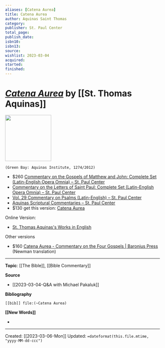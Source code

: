 ```yaml
---
aliases: [Catena Aurea]
title: Catena Aurea
author: Aquinas Saint Thomas
category: 
publisher: St. Paul Center
total_page: 
publish_date: 
isbn10: 
isbn13: 
source: 
wishlist: 2023-03-04
acquired: 
started: 
finished: 
---
```

# *[Catena Aurea]()* by [[St. Thomas Aquinas]]

<img src="https://stpaulcenter.com/wp-content/uploads/2018/05/9781623400194_FC.jpg" width=150>

`(Green Bay: Aquinas Institute, 1274/2012)`

- $260 [Commentary on the Gospels of Matthew and John: Complete Set (Latin-English Opera Omnia) – St. Paul Center](https://stpaulcenter.com/product/commentary-on-the-gospels-of-matthew-and-john-complete-set/)
- [Commentary on the Letters of Saint Paul: Complete Set (Latin-English Opera Omnia) – St. Paul Center](https://stpaulcenter.com/product/commentary-on-the-letters-of-saint-paul-complete-set/)
- [Vol. 29 Commentary on Psalms (Latin-English) – St. Paul Center](https://stpaulcenter.com/product/vol-29-commentary-on-psalms-latin-english/)
- [Aquinas Scriptural Commentaries – St. Paul Center](https://stpaulcenter.com/product-tag/aquinas-scriptural-commentaries/)
- $130 get this version: [Catena Aurea](https://loretopubs.org/catena-aurea-full-set.html)


Online Version:
- [St. Thomas Aquinas's Works in English](https://isidore.co/aquinas/)

Other versions
- $160 [Catena Aurea - Commentary on the Four Gospels | Baronius Press](https://www.baronius.com/catena-aurea.html) (Newman translation)

--- 
**Topic**: [[The Bible]], [[Bible Commentary]]

**Source**
- [[2023-03-04-Q&A with Michael Pakaluk]]

**Bibliography**

```query
[[bib]] file:(~Catena Aurea)
```
 

**[[New Words]]**

- 

---
Created: [[2023-03-06-Mon]]
Updated: `=dateformat(this.file.mtime, "yyyy-MM-dd-ccc")`